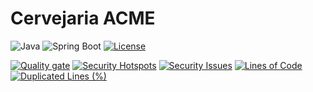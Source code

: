 # Cervejaria ACME


![Java](https://img.shields.io/badge/Java-21-blue?logo=openjdk&logoColor=white)
![Spring Boot](https://img.shields.io/badge/Spring%20Boot-3.x-brightgreen?logo=springboot&logoColor=white)
[![License](https://img.shields.io/badge/license-MIT-green)](#)



[![Quality gate](http://ec2-35-90-57-172.us-west-2.compute.amazonaws.com:9000/api/project_badges/quality_gate?project=Cervejaria-ACME&token=sqb_0570f45d61e9b9391e0dee85f8cfe238e6583a95)](http://ec2-35-90-57-172.us-west-2.compute.amazonaws.com:9000/dashboard?id=Cervejaria-ACME)
[![Security Hotspots](http://ec2-35-90-57-172.us-west-2.compute.amazonaws.com:9000/api/project_badges/measure?project=Cervejaria-ACME&metric=security_hotspots&token=sqb_0570f45d61e9b9391e0dee85f8cfe238e6583a95)](http://ec2-35-90-57-172.us-west-2.compute.amazonaws.com:9000/dashboard?id=Cervejaria-ACME)
[![Security Issues](http://ec2-35-90-57-172.us-west-2.compute.amazonaws.com:9000/api/project_badges/measure?project=Cervejaria-ACME&metric=software_quality_security_issues&token=sqb_0570f45d61e9b9391e0dee85f8cfe238e6583a95)](http://ec2-35-90-57-172.us-west-2.compute.amazonaws.com:9000/dashboard?id=Cervejaria-ACME)
[![Lines of Code](http://ec2-35-90-57-172.us-west-2.compute.amazonaws.com:9000/api/project_badges/measure?project=Cervejaria-ACME&metric=ncloc&token=sqb_0570f45d61e9b9391e0dee85f8cfe238e6583a95)](http://ec2-35-90-57-172.us-west-2.compute.amazonaws.com:9000/dashboard?id=Cervejaria-ACME)
[![Duplicated Lines (%)](http://ec2-35-90-57-172.us-west-2.compute.amazonaws.com:9000/api/project_badges/measure?project=Cervejaria-ACME&metric=duplicated_lines_density&token=sqb_0570f45d61e9b9391e0dee85f8cfe238e6583a95)](http://ec2-35-90-57-172.us-west-2.compute.amazonaws.com:9000/dashboard?id=Cervejaria-ACME)